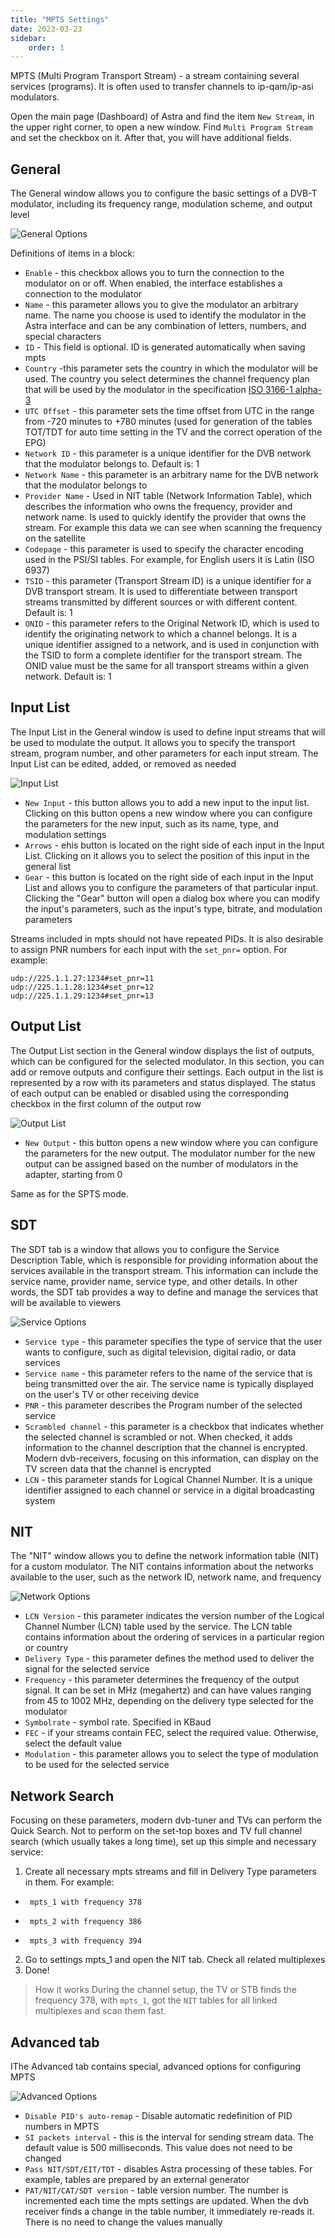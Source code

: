 ```yaml
---
title: "MPTS Settings"
date: 2023-03-23
sidebar:
    order: 1
---
```


MPTS (Multi Program Transport Stream) - a stream containing several services (programs). It is often used to transfer channels to ip-qam/ip-asi modulators.

Open the main page (Dashboard) of Astra and find the item `New Stream`, in the upper right corner, to open a new window. Find `Multi Program Stream` and set the checkbox on it. After that, you will have additional fields.

## General

The General window allows you to configure the basic settings of a DVB-T modulator, including its frequency range, modulation scheme, and output level

![General Options](https://cdn.cesbo.com/help/astra/delivery/broadcasting/mpts/general.png)

Definitions of items in a block:

- `Enable` - this checkbox allows you to turn the connection to the modulator on or off. When enabled, the interface establishes a connection to the modulator
- `Name` - this parameter allows you to give the modulator an arbitrary name. The name you choose is used to identify the modulator in the Astra interface and can be any combination of letters, numbers, and special characters
- `ID` - This field is optional. ID is generated automatically when saving mpts
- `Country` -this parameter sets the country in which the modulator will be used. The country you select determines the channel frequency plan that will be used by the modulator in the specification [ISO 3166-1 alpha-3](https://en.wikipedia.org/wiki/ISO_3166-1_alpha-3)
- `UTC Offset` - this parameter sets the time offset from UTC in the range from -720 minutes to +780 minutes (used for generation of the tables TOT/TDT for auto time setting in the TV and the correct operation of the EPG)
- `Network ID` - this parameter is a unique identifier for the DVB network that the modulator belongs to. Default is: 1
- `Network Name` - this parameter is an arbitrary name for the DVB network that the modulator belongs to
- `Provider Name` - Used in NIT table (Network Information Table), which describes the information who owns the frequency, provider and network name. Is used to quickly identify the provider that owns the stream. For example this data we can see when scanning the frequency on the satellite
- `Codepage` - this parameter is used to specify the character encoding used in the PSI/SI tables. For example, for English users it is Latin (ISO 6937)
- `TSID` - this parameter (Transport Stream ID) is a unique identifier for a DVB transport stream. It is used to differentiate between transport streams transmitted by different sources or with different content.  Default is: 1
- `ONID` - this parameter refers to the Original Network ID, which is used to identify the originating network to which a channel belongs. It is a unique identifier assigned to a network, and is used in conjunction with the TSID to form a complete identifier for the transport stream. The ONID value must be the same for all transport streams within a given network. Default is: 1

## Input List

The Input List in the General window is used to define input streams that will be used to modulate the output. It allows you to specify the transport stream, program number, and other parameters for each input stream. The Input List can be edited, added, or removed as needed

![Input List](https://cdn.cesbo.com/help/astra/delivery/broadcasting/mpts/input.png)

- `New Input` - this button allows you to add a new input to the input list. Clicking on this button opens a new window where you can configure the parameters for the new input, such as its name, type, and modulation settings
- `Arrows` - еhis button is located on the right side of each input in the Input List. Clicking on it allows you to select the position of this input in the general list
- `Gear` - this button is located on the right side of each input in the Input List and allows you to configure the parameters of that particular input. Clicking the "Gear" button will open a dialog box where you can modify the input's parameters, such as the input's type, bitrate, and modulation parameters

Streams included in mpts should not have repeated PIDs. It is also desirable to assign PNR numbers for each input with the `set_pnr=` option. For example:

```
udp://225.1.1.27:1234#set_pnr=11
udp://225.1.1.28:1234#set_pnr=12
udp://225.1.1.29:1234#set_pnr=13
```
## Output List

The Output List section in the General window displays the list of outputs, which can be configured for the selected modulator. In this section, you can add or remove outputs and configure their settings. Each output in the list is represented by a row with its parameters and status displayed. The status of each output can be enabled or disabled using the corresponding checkbox in the first column of the output row

![Output List](https://cdn.cesbo.com/help/astra/delivery/broadcasting/mpts/output.png)

- `New Output` - this button opens a new window where you can configure the parameters for the new output. The modulator number for the new output can be assigned based on the number of modulators in the adapter, starting from 0

Same as for the SPTS mode.

## SDT

The SDT tab is a window that allows you to configure the Service Description Table, which is responsible for providing information about the services available in the transport stream. This information can include the service name, provider name, service type, and other details. In other words, the SDT tab provides a way to define and manage the services that will be available to viewers

![Service Options](https://cdn.cesbo.com/help/astra/delivery/broadcasting/mpts/sdt.png)

- `Service type` - this parameter specifies the type of service that the user wants to configure, such as digital television, digital radio, or data services
- `Service name` - this parameter refers to the name of the service that is being transmitted over the air. The service name is typically displayed on the user's TV or other receiving device
- `PNR` - this parameter describes the Program number of the selected service
- `Scrambled channel` -  this parameter is a checkbox that indicates whether the selected channel is scrambled or not. When checked, it adds information to the channel description that the channel is encrypted. Modern dvb-receivers, focusing on this information, can display on the TV screen data that the channel is encrypted
- `LCN` - this parameter stands for Logical Channel Number. It is a unique identifier assigned to each channel or service in a digital broadcasting system

## NIT

The "NIT" window allows you to define the network information table (NIT) for a custom modulator. The NIT contains information about the networks available to the user, such as the network ID, network name, and frequency

![Network Options](https://cdn.cesbo.com/help/astra/delivery/broadcasting/mpts/nit.png)

- `LCN Version` - this parameter indicates the version number of the Logical Channel Number (LCN) table used by the service. The LCN table contains information about the ordering of services in a particular region or country
- `Delivery Type` - this parameter defines the method used to deliver the signal for the selected service
- `Frequency` - this parameter determines the frequency of the output signal. It can be set in MHz (megahertz) and can have values ranging from 45 to 1002 MHz, depending on the delivery type selected for the modulator
- `Symbolrate` - symbol rate. Specified in KBaud
- `FEC` - if your streams contain FEC, select the required value. Otherwise, select the default value
- `Modulation` - this parameter allows you to select the type of modulation to be used for the selected service

## Network Search

Focusing on these parameters, modern dvb-tuner and TVs can perform the Quick Search. Not to perform on the set-top boxes and TV full channel search (which usually takes a long time), set up this simple and necessary service:

1. Create all necessary mpts streams and fill in Delivery Type parameters in them. For example:
-      mpts_1 with frequency 378
-      mpts_2 with frequency 386
-      mpts_3 with frequency 394
2. Go to settings mpts_1 and open the NIT tab. Check all related multiplexes
3. Done!

> How it works During the channel setup, the TV or STB finds the frequency 378, with `mpts_1`, got the `NIT` tables for all linked multiplexes and scan them fast.

## Advanced tab

IThe Advanced tab contains special, advanced options for configuring MPTS

![Advanced Options](https://cdn.cesbo.com/help/astra/delivery/broadcasting/mpts/advanced.png)

- `Disable PID's auto-remap` - Disable automatic redefinition of PID numbers in MPTS
- `SI packets interval` - this is the interval for sending stream data. The default value is 500 milliseconds. This value does not need to be changed
- `Pass NIT/SDT/EIT/TDT` - disables Astra processing of these tables. For example, tables are prepared by an external generator
- `PAT/NIT/CAT/SDT version` - table version number. The number is incremented each time the mpts settings are updated. When the dvb receiver finds a change in the table number, it immediately re-reads it. There is no need to change the values manually
